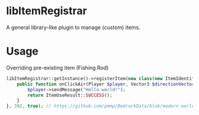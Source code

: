 # libItemRegistrar

A general library-like plugin to manage (custom) items.

# Usage

Overriding pre-existing item (Fishing Rod)

```php
libItemRegistrar::getInstance()->registerItem(new class(new ItemIdentifier(ItemTypeIds::FISHING_ROD), "Fishing Rod") extends Item{
    public function onClickAir(Player $player, Vector3 $directionVector) : ItemUseResult{
	    $player->sendMessage("Hello world!");
	    return ItemUseResult::SUCCESS();
    }
}, 392, true); // https://github.com/pmmp/BedrockData/blob/modern-world-support/required_item_list.json#L1843
```